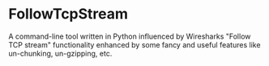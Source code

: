 # FollowTcpStream
A command-line tool written in Python influenced by Wiresharks "Follow TCP stream" functionality enhanced by some fancy and useful features like un-chunking, un-gzipping, etc.
